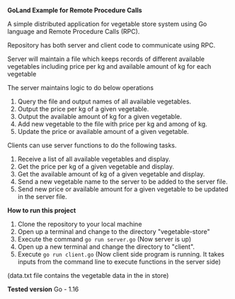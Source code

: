 **GoLand Example for Remote Procedure Calls**

A simple distributed application for vegetable store system using Go language and Remote Procedure Calls (RPC).

Repository has both server and client code to communicate using RPC. 

Server will maintain a file which keeps records of different available vegetables including price per kg and available amount of kg for each vegetable

The server maintains logic to do below operations
1. Query the file and output names of all available vegetables.
2. Output the price per kg of a given vegetable.
3. Output the available amount of kg for a given vegetable.
4. Add new vegetable to the file with price per kg and among of kg.
5. Update the price or available amount of a given vegetable.

Clients can use server functions to do the following tasks.
1. Receive a list of all available vegetables and display.
2. Get the price per kg of a given vegetable and display.
3. Get the available amount of kg of a given vegetable and display.
4. Send a new vegetable name to the server to be added to the server file.
5. Send new price or available amount for a given vegetable to be updated in the server file.


**How to run this project**
1. Clone the repository to your local machine
2. Open up a terminal and change to the directory "vegetable-store"
2. Execute the command `go run server.go` (Now server is up)
3. Open up a new terminal and change the directory to "client".
4. Execute `go run client.go` (Now client side program is running. It takes inputs from the command line to execute functions in the server side)

(data.txt file contains the vegetable data in the in store)

**Tested version**
Go - 1.16
